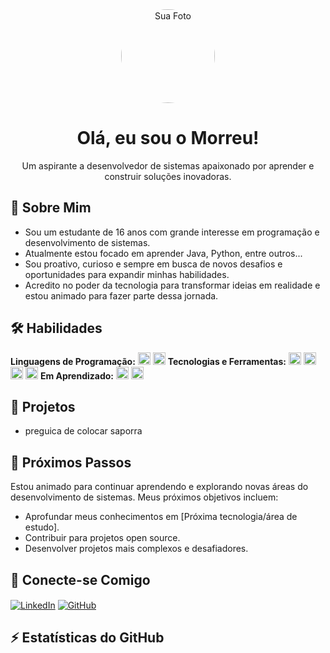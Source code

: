 <div align="center">
  <img src="https://img.freepik.com/fotos-gratis/vista-de-um-animal-engracado_23-2151098354.jpg?semt=ais_hybrid&w=740" alt="Sua Foto" width="150" height="150" style="border-radius: 50%;">
  <h1>Olá, eu sou o Morreu!</h1>
  <p>Um aspirante a desenvolvedor de sistemas apaixonado por aprender e construir soluções inovadoras.</p>
</div>

## 🚀 Sobre Mim

* Sou um estudante de 16 anos com grande interesse em programação e desenvolvimento de sistemas.
* Atualmente estou focado em aprender Java, Python, entre outros...
* Sou proativo, curioso e sempre em busca de novos desafios e oportunidades para expandir minhas habilidades.
* Acredito no poder da tecnologia para transformar ideias em realidade e estou animado para fazer parte dessa jornada.

## 🛠️ Habilidades

**Linguagens de Programação:**
<code><img height="20" src="https://img.shields.io/badge/Python-3776AB?style=for-the-badge&logo=python&logoColor=white" alt="Python"></code>
<code><img height="20" src="https://img.shields.io/badge/JavaScript-F7DF1E?style=for-the-badge&logo=javascript&logoColor=black" alt="JavaScript"></code>
**Tecnologias e Ferramentas:**
<code><img height="20" src="https://img.shields.io/badge/HTML5-E34F26?style=for-the-badge&logo=html5&logoColor=white" alt="HTML5"></code>
<code><img height="20" src="https://img.shields.io/badge/CSS3-1572B6?style=for-the-badge&logo=css3&logoColor=white" alt="CSS3"></code>
<code><img height="20" src="https://img.shields.io/badge/Git-F05032?style=for-the-badge&logo=git&logoColor=white" alt="Git"></code>
<code><img height="20" src="https://img.shields.io/badge/GitHub-181717?style=for-the-badge&logo=github&logoColor=white" alt="GitHub"></code>
**Em Aprendizado:**
<code><img height="20" src="https://img.shields.io/badge/Node.js-339933?style=for-the-badge&logo=nodedotjs&logoColor=white" alt="Node.js"></code>
<code><img height="20" src="https://img.shields.io/badge/React-61DAFB?style=for-the-badge&logo=react&logoColor=black" alt="React"></code>
## 💼 Projetos

* preguica de colocar saporra

## 🌱 Próximos Passos

Estou animado para continuar aprendendo e explorando novas áreas do desenvolvimento de sistemas. Meus próximos objetivos incluem:

* Aprofundar meus conhecimentos em [Próxima tecnologia/área de estudo].
* Contribuir para projetos open source.
* Desenvolver projetos mais complexos e desafiadores.

## 🔗 Conecte-se Comigo

<p align="left">
<a href="https://linkedin.com/in/SEU_PERFIL_DO_LINKEDIN" target="_blank"><img align="center" src="https://img.shields.io/badge/LinkedIn-0077B5?style=for-the-badge&logo=linkedin&logoColor=white" alt="LinkedIn"></a>
<a href="https://github.com/SEU_NOME_DE_USUARIO_GITHUB" target="_blank"><img align="center" src="https://img.shields.io/badge/GitHub-181717?style=for-the-badge&logo=github&logoColor=white" alt="GitHub"></a>
</p>

## ⚡ Estatísticas do GitHub
